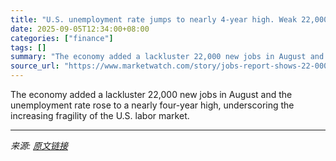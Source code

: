 ```yaml
---
title: "U.S. unemployment rate jumps to nearly 4-year high. Weak 22,000 increase in August jobs report tees up Fed rate cut."
date: 2025-09-05T12:34:00+08:00
categories: ["finance"]
tags: []
summary: "The economy added a lackluster 22,000 new jobs in August and the unemployment rate rose to a nearly four-year high, underscoring the increasing fragility of the U.S. labor market."
source_url: "https://www.marketwatch.com/story/jobs-report-shows-22-000-gain-in-august-and-unemployment-hits-nearly-4-year-high-weak-hiring-tees-up-fed-rate-cut-51a22218?mod=mw_rss_topstories"
---
```


The economy added a lackluster 22,000 new jobs in August and the unemployment rate rose to a nearly four-year high, underscoring the increasing fragility of the U.S. labor market.

---

*来源: [原文链接](https://www.marketwatch.com/story/jobs-report-shows-22-000-gain-in-august-and-unemployment-hits-nearly-4-year-high-weak-hiring-tees-up-fed-rate-cut-51a22218?mod=mw_rss_topstories)*
